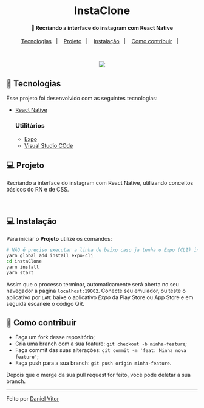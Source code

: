 <h1 align="center">
    InstaClone
</h1>

<h4 align="center">
  🚀 Recriando a interface do instagram com React Native
</h4>

<p align="center">
  <a href="#rocket-tecnologias">Tecnologias</a>&nbsp;&nbsp;&nbsp;|&nbsp;&nbsp;&nbsp;
  <a href="#-projeto">Projeto</a>&nbsp;&nbsp;&nbsp;|&nbsp;&nbsp;&nbsp;
  <a href="#-instalação">Instalação</a>&nbsp;&nbsp;&nbsp;|&nbsp;&nbsp;&nbsp;
  <a href="#-como-contribuir">Como contribuir</a>&nbsp;&nbsp;&nbsp;|&nbsp;&nbsp;&nbsp;
</p>

<br>

<p align="center">
  <img src="https://user-images.githubusercontent.com/54604875/84444503-54caf080-ac18-11ea-8199-2555e149919e.gif">
</p>

## :rocket: Tecnologias

Esse projeto foi desenvolvido com as seguintes tecnologias:

- [React Native](https://facebook.github.io/react-native/)

  ### Utilitários

  - [Expo](https://expo.io/)
  - [Visual Studio COde ](https://code.visualstudio.com/)

## 💻 Projeto

Recriando a interface do instagram com React Native, utilizando conceitos básicos do RN e de CSS.

<br>

## 💻 Instalação

Para iniciar o **Projeto** utilize os comandos:

```bash
# NÃO é preciso executar a linha de baixo caso ja tenha o Expo (CLI) instalado!
yarn global add install expo-cli
cd instaClone
yarn install
yarn start
```

Assim que o processo terminar, automaticamente será aberta no seu navegador a página `localhost:19002`. Conecte seu emulador, ou teste o aplicativo por `LAN`: baixe o aplicativo _Expo_ da Play Store ou App Store e em seguida escaneie o código QR.

## 🤔 Como contribuir

- Faça um fork desse repositório;
- Cria uma branch com a sua feature: `git checkout -b minha-feature`;
- Faça commit das suas alterações: `git commit -m 'feat: Minha nova feature'`;
- Faça push para a sua branch: `git push origin minha-feature`.

Depois que o merge da sua pull request for feito, você pode deletar a sua branch.

---

Feito por [Daniel Vitor](https://github.com/DanielVitorIFG)
